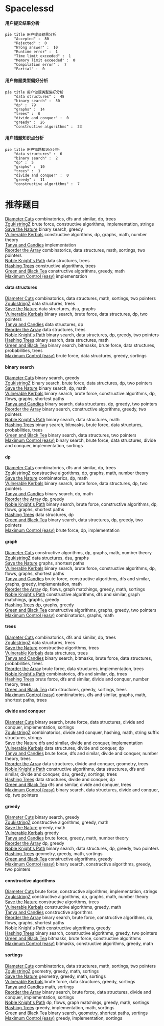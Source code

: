 # Spacelessd
<!-- tabs:start -->
#### **用户提交结果分析**

```mermaid
pie title 用户提交结果分析
    "Accepted" :  80
    "Rejected" :  0
    "Wrong answer" :  10
    "Runtime error" :  1
    "Time limit exceeded" :  1
    "Memory limit exceeded" :  0
    "Compilation error" :  7
    "Partial" :  0
```
#### **用户做题类型偏好分析**

```mermaid
pie title 用户做题类型偏好分析
    "data structures" :  48
    "binary search" :  50
    "dp" :  79
    "graphs" :  14
    "trees" :  0
    "divide and conquer" :  0
    "greedy" :  26
    "constructive algorithms" :  23
```
#### **用户错题知识点分析**

```mermaid
pie title 用户错题知识点分析
    "data structures" :  6
    "binary search" :  2
    "dp" :  5
    "graphs" :  10
    "trees" :  1
    "divide and conquer" :  0
    "greedy" :  11
    "constructive algorithms" :  7
```
<!-- tabs:end -->
# 推荐题目
[Diameter Cuts](http://codeforces.com/problemset/problem/1499/F)		combinatorics,
                        dfs and similar,
                        dp,
                        trees		  
[ZgukistringZ](http://codeforces.com/problemset/problem/551/B)		brute force,
                        constructive algorithms,
                        implementation,
                        strings		  
[Save the Nature](https://codeforces.com/contest/1241/problem/C)		binary search,
                        greedy		  
[Vulnerable Kerbals](https://codeforces.com/contest/800/problem/C)		constructive algorithms,
                        dp,
                        graphs,
                        math,
                        number theory		  
[Tanya and Candies](http://codeforces.com/problemset/problem/1118/B)		implementation		  
[Reorder the Array](https://codeforces.com/contest/1008/problem/C)		combinatorics,
                        data structures,
                        math,
                        sortings,
                        two pointers		  
[Noble Knight's Path](http://codeforces.com/problemset/problem/226/E)		data structures,
                        trees		  
[Hashing Trees](https://codeforces.com/contest/902/problem/C)		constructive algorithms,
                        trees		  
[Green and Black Tea](http://codeforces.com/problemset/problem/746/D)		constructive algorithms,
                        greedy,
                        math		  
[Maximum Control (easy)](http://codeforces.com/problemset/problem/958/B1)		implementation		  
<!-- tabs:start -->
#### **data structures**
[Diameter Cuts](https://codeforces.com/contest/1008/problem/C)		combinatorics,
                        data structures,
                        math,
                        sortings,
                        two pointers		  
[ZgukistringZ](http://codeforces.com/problemset/problem/226/E)		data structures,
                        trees		  
[Save the Nature](http://codeforces.com/problemset/problem/891/C)		data structures,
                        dsu,
                        graphs		  
[Vulnerable Kerbals](http://codeforces.com/problemset/problem/1335/E1)		binary search,
                        brute force,
                        data structures,
                        dp,
                        two pointers		  
[Tanya and Candies](http://codeforces.com/problemset/problem/1296/E2)		data structures,
                        dp		  
[Reorder the Array](http://codeforces.com/problemset/problem/1491/H)		data structures,
                        trees		  
[Noble Knight's Path](http://codeforces.com/problemset/problem/1492/C)		binary search,
                        data structures,
                        dp,
                        greedy,
                        two pointers		  
[Hashing Trees](http://codeforces.com/problemset/problem/1490/G)		binary search,
                        data structures,
                        math		  
[Green and Black Tea](http://codeforces.com/problemset/problem/1479/D)		binary search,
                        bitmasks,
                        brute force,
                        data structures,
                        probabilities,
                        trees		  
[Maximum Control (easy)](http://codeforces.com/problemset/problem/1497/A)		brute force,
                        data structures,
                        greedy,
                        sortings		  
#### **binary search**
[Diameter Cuts](https://codeforces.com/contest/1241/problem/C)		binary search,
                        greedy		  
[ZgukistringZ](http://codeforces.com/problemset/problem/1335/E1)		binary search,
                        brute force,
                        data structures,
                        dp,
                        two pointers		  
[Save the Nature](http://codeforces.com/problemset/problem/889/E)		binary search,
                        dp,
                        math		  
[Vulnerable Kerbals](http://codeforces.com/problemset/problem/1486/E)		binary search,
                        brute force,
                        constructive algorithms,
                        dp,
                        flows,
                        graphs,
                        shortest paths		  
[Tanya and Candies](http://codeforces.com/problemset/problem/1492/C)		binary search,
                        data structures,
                        dp,
                        greedy,
                        two pointers		  
[Reorder the Array](http://codeforces.com/problemset/problem/1463/D)		binary search,
                        constructive algorithms,
                        greedy,
                        two pointers		  
[Noble Knight's Path](http://codeforces.com/problemset/problem/1490/G)		binary search,
                        data structures,
                        math		  
[Hashing Trees](http://codeforces.com/problemset/problem/1479/D)		binary search,
                        bitmasks,
                        brute force,
                        data structures,
                        probabilities,
                        trees		  
[Green and Black Tea](http://codeforces.com/problemset/problem/1436/E)		binary search,
                        data structures,
                        two pointers		  
[Maximum Control (easy)](http://codeforces.com/problemset/problem/1461/D)		binary search,
                        brute force,
                        data structures,
                        divide and conquer,
                        implementation,
                        sortings		  
#### **dp**
[Diameter Cuts](http://codeforces.com/problemset/problem/1499/F)		combinatorics,
                        dfs and similar,
                        dp,
                        trees		  
[ZgukistringZ](https://codeforces.com/contest/800/problem/C)		constructive algorithms,
                        dp,
                        graphs,
                        math,
                        number theory		  
[Save the Nature](http://codeforces.com/problemset/problem/1452/D)		combinatorics,
                        dp,
                        math		  
[Vulnerable Kerbals](http://codeforces.com/problemset/problem/1335/E1)		binary search,
                        brute force,
                        data structures,
                        dp,
                        two pointers		  
[Tanya and Candies](http://codeforces.com/problemset/problem/889/E)		binary search,
                        dp,
                        math		  
[Reorder the Array](http://codeforces.com/problemset/problem/1428/G1)		dp,
                        greedy		  
[Noble Knight's Path](http://codeforces.com/problemset/problem/1486/E)		binary search,
                        brute force,
                        constructive algorithms,
                        dp,
                        flows,
                        graphs,
                        shortest paths		  
[Hashing Trees](http://codeforces.com/problemset/problem/1296/E2)		data structures,
                        dp		  
[Green and Black Tea](http://codeforces.com/problemset/problem/1492/C)		binary search,
                        data structures,
                        dp,
                        greedy,
                        two pointers		  
[Maximum Control (easy)](https://codeforces.com/contest/1457/problem/C)		brute force,
                        dp,
                        implementation		  
#### **graph**
[Diameter Cuts](https://codeforces.com/contest/800/problem/C)		constructive algorithms,
                        dp,
                        graphs,
                        math,
                        number theory		  
[ZgukistringZ](http://codeforces.com/problemset/problem/891/C)		data structures,
                        dsu,
                        graphs		  
[Save the Nature](http://codeforces.com/problemset/problem/843/D)		graphs,
                        shortest paths		  
[Vulnerable Kerbals](http://codeforces.com/problemset/problem/1486/E)		binary search,
                        brute force,
                        constructive algorithms,
                        dp,
                        flows,
                        graphs,
                        shortest paths		  
[Tanya and Candies](http://codeforces.com/problemset/problem/1487/C)		brute force,
                        constructive algorithms,
                        dfs and similar,
                        graphs,
                        greedy,
                        implementation,
                        math		  
[Reorder the Array](http://codeforces.com/problemset/problem/1437/C)		dp,
                        flows,
                        graph matchings,
                        greedy,
                        math,
                        sortings		  
[Noble Knight's Path](http://codeforces.com/problemset/problem/1470/D)		constructive algorithms,
                        dfs and similar,
                        graph matchings,
                        graphs,
                        greedy		  
[Hashing Trees](http://codeforces.com/problemset/problem/1476/C)		dp,
                        graphs,
                        greedy		  
[Green and Black Tea](http://codeforces.com/problemset/problem/1304/D)		constructive algorithms,
                        graphs,
                        greedy,
                        two pointers		  
[Maximum Control (easy)](http://codeforces.com/problemset/problem/1475/C)		combinatorics,
                        graphs,
                        math		  
#### **trees**
[Diameter Cuts](http://codeforces.com/problemset/problem/1499/F)		combinatorics,
                        dfs and similar,
                        dp,
                        trees		  
[ZgukistringZ](http://codeforces.com/problemset/problem/226/E)		data structures,
                        trees		  
[Save the Nature](https://codeforces.com/contest/902/problem/C)		constructive algorithms,
                        trees		  
[Vulnerable Kerbals](http://codeforces.com/problemset/problem/1491/H)		data structures,
                        trees		  
[Tanya and Candies](http://codeforces.com/problemset/problem/1479/D)		binary search,
                        bitmasks,
                        brute force,
                        data structures,
                        probabilities,
                        trees		  
[Reorder the Array](http://codeforces.com/problemset/problem/1511/C)		brute force,
                        data structures,
                        implementation,
                        trees		  
[Noble Knight's Path](http://codeforces.com/problemset/problem/1499/F)		combinatorics,
                        dfs and similar,
                        dp,
                        trees		  
[Hashing Trees](http://codeforces.com/problemset/problem/1491/E)		brute force,
                        dfs and similar,
                        divide and conquer,
                        number theory,
                        trees		  
[Green and Black Tea](http://codeforces.com/problemset/problem/1466/D)		data structures,
                        greedy,
                        sortings,
                        trees		  
[Maximum Control (easy)](http://codeforces.com/problemset/problem/1495/D)		combinatorics,
                        dfs and similar,
                        graphs,
                        math,
                        shortest paths,
                        trees		  
#### **divide and conquer**
[Diameter Cuts](http://codeforces.com/problemset/problem/1461/D)		binary search,
                        brute force,
                        data structures,
                        divide and conquer,
                        implementation,
                        sortings		  
[ZgukistringZ](http://codeforces.com/problemset/problem/1466/G)		combinatorics,
                        divide and conquer,
                        hashing,
                        math,
                        string suffix structures,
                        strings		  
[Save the Nature](http://codeforces.com/problemset/problem/1490/D)		dfs and similar,
                        divide and conquer,
                        implementation		  
[Vulnerable Kerbals](https://codeforces.com/contest/1483/problem/C)		data structures,
                        divide and conquer,
                        dp		  
[Tanya and Candies](http://codeforces.com/problemset/problem/1491/E)		brute force,
                        dfs and similar,
                        divide and conquer,
                        number theory,
                        trees		  
[Reorder the Array](http://codeforces.com/problemset/problem/1303/G)		data structures,
                        divide and conquer,
                        geometry,
                        trees		  
[Noble Knight's Path](http://codeforces.com/problemset/problem/1494/D)		constructive algorithms,
                        data structures,
                        dfs and similar,
                        divide and conquer,
                        dsu,
                        greedy,
                        sortings,
                        trees		  
[Hashing Trees](http://codeforces.com/problemset/problem/1482/E)		data structures,
                        divide and conquer,
                        dp		  
[Green and Black Tea](http://codeforces.com/problemset/problem/566/C)		dfs and similar,
                        divide and conquer,
                        trees		  
[Maximum Control (easy)](http://codeforces.com/problemset/problem/1428/F)		binary search,
                        data structures,
                        divide and conquer,
                        dp,
                        two pointers		  
#### **greedy**
[Diameter Cuts](https://codeforces.com/contest/1241/problem/C)		binary search,
                        greedy		  
[ZgukistringZ](http://codeforces.com/problemset/problem/746/D)		constructive algorithms,
                        greedy,
                        math		  
[Save the Nature](http://codeforces.com/problemset/problem/1278/B)		greedy,
                        math		  
[Vulnerable Kerbals](http://codeforces.com/problemset/problem/92/B)		greedy		  
[Tanya and Candies](http://codeforces.com/problemset/problem/1407/B)		brute force,
                        greedy,
                        math,
                        number theory		  
[Reorder the Array](http://codeforces.com/problemset/problem/1428/G1)		dp,
                        greedy		  
[Noble Knight's Path](http://codeforces.com/problemset/problem/1492/C)		binary search,
                        data structures,
                        dp,
                        greedy,
                        two pointers		  
[Hashing Trees](https://codeforces.com/contest/1496/problem/C)		geometry,
                        greedy,
                        math,
                        sortings		  
[Green and Black Tea](http://codeforces.com/problemset/problem/1493/A)		constructive algorithms,
                        greedy		  
[Maximum Control (easy)](http://codeforces.com/problemset/problem/1463/D)		binary search,
                        constructive algorithms,
                        greedy,
                        two pointers		  
#### **constructive algorithms**
[Diameter Cuts](http://codeforces.com/problemset/problem/551/B)		brute force,
                        constructive algorithms,
                        implementation,
                        strings		  
[ZgukistringZ](https://codeforces.com/contest/800/problem/C)		constructive algorithms,
                        dp,
                        graphs,
                        math,
                        number theory		  
[Save the Nature](https://codeforces.com/contest/902/problem/C)		constructive algorithms,
                        trees		  
[Vulnerable Kerbals](http://codeforces.com/problemset/problem/746/D)		constructive algorithms,
                        greedy,
                        math		  
[Tanya and Candies](http://codeforces.com/problemset/problem/804/E)		constructive algorithms		  
[Reorder the Array](http://codeforces.com/problemset/problem/1486/E)		binary search,
                        brute force,
                        constructive algorithms,
                        dp,
                        flows,
                        graphs,
                        shortest paths		  
[Noble Knight's Path](http://codeforces.com/problemset/problem/1493/A)		constructive algorithms,
                        greedy		  
[Hashing Trees](http://codeforces.com/problemset/problem/1463/D)		binary search,
                        constructive algorithms,
                        greedy,
                        two pointers		  
[Green and Black Tea](https://codeforces.com/contest/1456/problem/B)		bitmasks,
                        brute force,
                        constructive algorithms		  
[Maximum Control (easy)](http://codeforces.com/problemset/problem/1492/D)		bitmasks,
                        constructive algorithms,
                        greedy,
                        math		  
#### **sortings**
[Diameter Cuts](https://codeforces.com/contest/1008/problem/C)		combinatorics,
                        data structures,
                        math,
                        sortings,
                        two pointers		  
[ZgukistringZ](https://codeforces.com/contest/1496/problem/C)		geometry,
                        greedy,
                        math,
                        sortings		  
[Save the Nature](http://codeforces.com/problemset/problem/1495/A)		geometry,
                        greedy,
                        math,
                        sortings		  
[Vulnerable Kerbals](http://codeforces.com/problemset/problem/1497/A)		brute force,
                        data structures,
                        greedy,
                        sortings		  
[Tanya and Candies](http://codeforces.com/problemset/problem/1427/A)		math,
                        sortings		  
[Reorder the Array](http://codeforces.com/problemset/problem/1461/D)		binary search,
                        brute force,
                        data structures,
                        divide and conquer,
                        implementation,
                        sortings		  
[Noble Knight's Path](http://codeforces.com/problemset/problem/1437/C)		dp,
                        flows,
                        graph matchings,
                        greedy,
                        math,
                        sortings		  
[Hashing Trees](http://codeforces.com/problemset/problem/1473/A)		greedy,
                        implementation,
                        math,
                        sortings		  
[Green and Black Tea](http://codeforces.com/problemset/problem/1486/B)		binary search,
                        geometry,
                        shortest paths,
                        sortings		  
[Maximum Control (easy)](http://codeforces.com/problemset/problem/1480/B)		greedy,
                        implementation,
                        sortings		  
<!-- tabs:end -->
